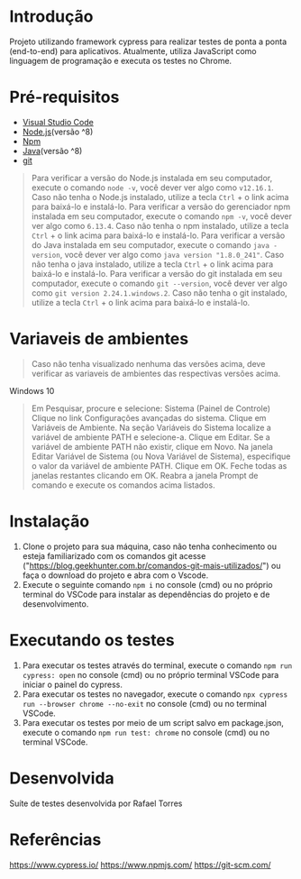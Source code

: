 # Introdução

Projeto utilizando framework cypress para realizar testes de ponta a ponta (end-to-end) para aplicativos.
Atualmente, utiliza JavaScript como linguagem de programação e executa os testes no Chrome.


# Pré-requisitos

- [Visual Studio Code](https://code.visualstudio.com/)
- [Node.js](https://nodejs.org/en/)(versão ^8)
- [Npm](https://docs.npmjs.com/cli/init/)
- [Java](https://www.java.com/pt_BR/download/)(versão ^8)
- [git](https://git-scm.com/downloads/)

> Para verificar a versão do Node.js instalada em seu computador, execute o comando `node -v`, você dever ver algo como `v12.16.1`. Caso não tenha o Node.js instalado, utilize a tecla `Ctrl` + o link acima para baixá-lo e instalá-lo.
> Para verificar a versão do gerenciador npm instalada em seu computador, execute o comando `npm -v`, você dever ver algo como `6.13.4`. Caso não tenha o npm instalado, utilize a tecla `Ctrl` + o link acima para baixá-lo e instalá-lo.
> Para verificar a versão do Java instalada em seu computador, execute o comando `java -version`, você dever ver algo como `java version "1.8.0_241"`. Caso não tenha o java instalado, utilize a tecla `Ctrl` + o link acima para baixá-lo e instalá-lo.
> Para verificar a versão do git instalada em seu computador, execute o comando `git --version`, você dever ver algo como `git version 2.24.1.windows.2`. Caso não tenha o git instalado, utilize a tecla `Ctrl` + o link acima para baixá-lo e instalá-lo.

# Variaveis de ambientes

> Caso não tenha visualizado nenhuma das versões acima, deve verificar as variaveis de ambientes das respectivas versões acima.

Windows 10
> Em Pesquisar, procure e selecione: Sistema (Painel de Controle)
> Clique no link Configurações avançadas do sistema.
> Clique em Variáveis de Ambiente. Na seção Variáveis do Sistema localize a variável de ambiente PATH e selecione-a. Clique em Editar. Se a variável de ambiente PATH não existir, clique em Novo.
> Na janela Editar Variável de Sistema (ou Nova Variável de Sistema), especifique o valor da variável de ambiente PATH. Clique em OK. Feche todas as janelas restantes clicando em OK.
> Reabra a janela Prompt de comando e execute os comandos acima listados.

# Instalação

1.  Clone o projeto para sua máquina, caso não tenha conhecimento ou esteja familiarizado com os comandos git acesse ("https://blog.geekhunter.com.br/comandos-git-mais-utilizados/") ou faça o download do projeto e abra com o Vscode.
2.  Execute o seguinte comando `npm i` no console (cmd) ou no próprio terminal do VSCode para instalar as dependências do projeto e de desenvolvimento.

# Executando os testes

1.  Para executar os testes através do terminal, execute o comando `npm run cypress: open` no console (cmd) ou no próprio terminal VSCode para iniciar o painel do cypress.
2.  Para executar os testes no navegador, execute o comando `npx cypress run --browser chrome --no-exit` no console (cmd) ou no terminal VSCode.
3.  Para executar os testes por meio de um script salvo em package.json, execute o comando `npm run test: chrome` no console (cmd) ou no terminal VSCode.

# Desenvolvida

Suíte de testes desenvolvida por Rafael Torres

# Referências


https://www.cypress.io/
https://www.npmjs.com/
https://git-scm.com/
